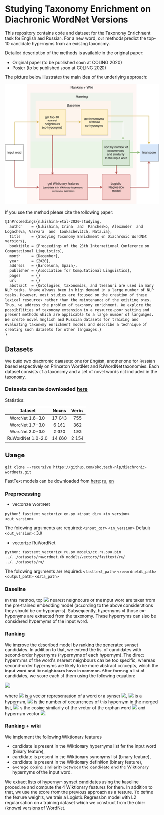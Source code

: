 # Studying Taxonomy Enrichment on Diachronic WordNet Versions

This repository contains code and dataset for the Taxonomy Enrichment task for English and Russian. For a new word, our methods predict the top-10 candidate hypernyms from an existing taxonomy.

Detailed description of the methods is available in the original paper:

* Original paper (to be published soon at COLING 2020)
* Poster (to be published soon at COLING 2020)

The picture below illustrates the main idea of the underlying approach:

![approach image](img/model_taxonomy.jpg)

If you use the method please cite the following paper:

```
@InProceedings{nikishina-etal-2020-studying,
  author    = {Nikishina, Irina  and  Panchenko, Alexander  and  Logacheva, Varvara  and  Loukachevitch, Natalia},
  title     = {Studying Taxonomy Enrichment on Diachronic WordNet Versions},
  booktitle = {Proceedings of the 28th International Conference on Computational Linguistics},
  month     = {December},
  year      = {2020},
  address   = {Barcelona, Spain},
  publisher = {Association for Computational Linguistics},
  pages     = {},
  url       = {},
  abstract  = {Ontologies, taxonomies, and thesauri are used in many NLP tasks. %have always been in high demand in a large number of NLP tasks. However, most studies are focused on the creation of these lexical resources rather than the maintenance of the existing ones. Thus, we address the problem of taxonomy enrichment. We explore the possibilities of taxonomy extension in a resource-poor setting and present methods which are applicable to a large number of languages. We create novel English and Russian datasets for training and evaluating taxonomy enrichment models and describe a technique of creating such datasets for other languages.}
}
```

## Datasets

We build two diachronic datasets: one for English, another one for Russian based respectively on Princeton WordNet and RuWordNet taxonomies. Each dataset consists of a taxonomy and a set of novel words not included in the taxonomy. 

### Datasets can be downloaded [here](https://doi.org/10.5281/zenodo.4270478)

Statistics:

|     Dataset       | Nouns    | Verbs |
| :-------------:   | :---:    | :---: |
| WordNet 1.6-3.0   |  17 043  |  755  |
| WordNet 1.7-3.0   |  6 161   |  362  |
| WordNet 2.0-3.0   |  2 620   |  193  |
| RuWordNet 1.0-2.0 |  14 660  | 2 154 |


## Usage

```
git clone --recursive https://github.com/skoltech-nlp/diachronic-wordnets.git
```

FastText models can be downloaded from [here](https://fasttext.cc/docs/en/crawl-vectors.html): [ru](https://dl.fbaipublicfiles.com/fasttext/vectors-crawl/cc.ru.300.bin.gz), [en](https://dl.fbaipublicfiles.com/fasttext/vectors-crawl/cc.en.300.bin.gz)

### Preprocessing

* vectorize WordNet

```
python3 fasttext_vectorize_en.py <input_dir> <in_version> <out_version>
```
The following arguments are required: `<input_dir>` `<in_version>` 
Default `<out_version>`: 3.0

* vectorize RuWordNet

```
python3 fasttext_vectorize_ru.py models/cc.ru.300.bin ../../datasets/ruwordnet.db models/vectors/fasttext/ru/ ../../datasets/ru/
```

The following arguments are required: `<fasttext_path>` `<ruwordnetdb_path>` `<output_path>` `<data_path>`

### Baseline

In this method, top <img src="https://render.githubusercontent.com/render/math?math=k=10"> nearest neighbours of the input word are taken from the pre-trained embedding model (according to the above considerations they should be co-hyponyms). Subsequently,  hypernyms  of those co-hyponyms are extracted from the taxonomy. These hypernyms can also be considered hypernyms of the input word. 


### Ranking

We improve the described model by ranking the generated synset candidates. In addition to that, we extend the list of candidates with second-order hypernyms (hypernyms of each hypernym). The direct hypernyms of the word's nearest neighbours can be too specific, whereas second-order hypernyms are likely to be more abstract concepts, which the input word and its neighbours have in common. After forming a list of candidates, we score each of them using the following equation:

<img src="https://render.githubusercontent.com/render/math?math=score_{h_{i}} = n \cdot sim(v_o, v_{h_{i}}),">

where <img src="https://render.githubusercontent.com/render/math?math=v_x"> is a vector representation of a word or a synset <img src="https://render.githubusercontent.com/render/math?math=x">, <img src="https://render.githubusercontent.com/render/math?math=h_{i}"> is a hypernym, <img src="https://render.githubusercontent.com/render/math?math=n"> is the number of occurrences of this hypernym in the merged list, <img src="https://render.githubusercontent.com/render/math?math=sim(v_{o}, v_{h_{i}})"> is the cosine similarity of the vector of the orphan word <img src="https://render.githubusercontent.com/render/math?math=o"> and hypernym vector <img src="https://render.githubusercontent.com/render/math?math=h_{i}">.


### Ranking + wiki 

We implement the following Wiktionary features:
* candidate is present in the Wiktionary hypernyms list for the input word (binary feature),
* candidate is present in the Wiktionary synonyms list (binary feature),
* candidate is present in the Wiktionary definition (binary feature),
* average cosine similarity between the candidate and the Wiktionary hypernyms of the input word.

We extract lists of hypernym synset candidates using the baseline procedure and compute the 4 Wiktionary features for them. In addition to that, we use the score from the previous approach as a feature. To define the feature weights, we train a Logistic Regression model with L2 regularisation on a training dataset which we construct from the older (known) versions of WordNet. 
